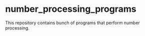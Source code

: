 # number_processing_programs
This repository contains bunch of programs that perform number processing.
